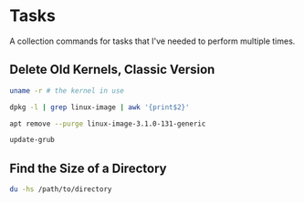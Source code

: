 Tasks
=====
A collection commands for tasks that I've needed to perform multiple times.

## Delete Old Kernels, Classic Version

```bash
uname -r # the kernel in use
```

```bash
dpkg -l | grep linux-image | awk '{print$2}'
```

```bash
apt remove --purge linux-image-3.1.0-131-generic
```

```bash
update-grub
```

## Find the Size of a Directory

```bash
du -hs /path/to/directory
```

